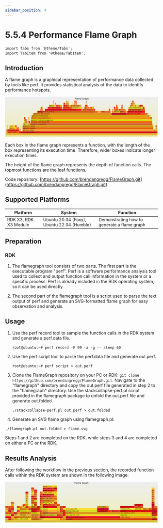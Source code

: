 ```yaml
---
sidebar_position: 4
---
```


# 5.5.4 Performance Flame Graph

```mdx-code-block
import Tabs from '@theme/Tabs';
import TabItem from '@theme/TabItem';
```

## Introduction

A flame graph is a graphical representation of performance data collected by tools like perf. It provides statistical analysis of the data to identify performance hotspots.

![http-bw](/../static/img/05_Robot_development/05_tros_dev/image/flame_graph/flamegraph.png "flame graph")

Each box in the flame graph represents a function, with the length of the box representing its execution time. Therefore, wider boxes indicate longer execution times.

The height of the flame graph represents the depth of function calls. The topmost functions are the leaf functions.

Code repository: [https://github.com/brendangregg/FlameGraph.git](https://github.com/brendangregg/FlameGraph.git)

## Supported Platforms

| Platform       | System     | Function |
| -------------- | ----------- | --------------------- |
| RDK X3, RDK X3 Module  | Ubuntu 20.04 (Foxy), Ubuntu 22.04 (Humble) | Demonstrating how to generate a flame graph |

## Preparation

### RDK

1. The flamegraph tool consists of two parts. The first part is the executable program "perf". Perf is a software performance analysis tool used to collect and output function call information in the system or a specific process. Perf is already included in the RDK operating system, so it can be used directly.

2. The second part of the flamegraph tool is a script used to parse the text output of perf and generate an SVG-formatted flame graph for easy observation and analysis.

## Usage

1. Use the perf record tool to sample the function calls in the RDK system and generate a perf.data file.

    ```shell
    root@ubuntu:~# perf record -F 99 -a -g -- sleep 60
    ```

2. Use the perf script tool to parse the perf.data file and generate out.perf.

    ```shell
    root@ubuntu:~# perf script > out.perf
    ```

3. Clone the FlameGraph repository on your PC or RDK: `git clone https://github.com/brendangregg/FlameGraph.git`. Navigate to the "flamegraph" directory and copy the out.perf file generated in step 2 to the "flamegraph" directory. Use the stackcollapse-perf.pl script provided in the flamegraph package to unfold the out.perf file and generate out.folded.

    ```shell
    ./stackcollapse-perf.pl out.perf > out.folded
    ```
4. Generate an SVG flame graph using flamegraph.pl:

```shell
./flamegraph.pl out.folded > flame.svg
```

Steps 1 and 2 are completed on the RDK, while steps 3 and 4 are completed on either a PC or the RDK.

## Results Analysis

After following the workflow in the previous section, the recorded function calls within the RDK system are shown in the following image:

![](/../static/img/05_Robot_development/05_tros_dev/image/flame_graph/flame_graph_result.png)